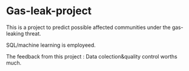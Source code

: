 # Gas-leak-project
This is a project to predict possible affected communities under the gas-leaking threat. 

SQL/machine learning is employeed.

The feedback from this project : Data colection&quality control worths much.
